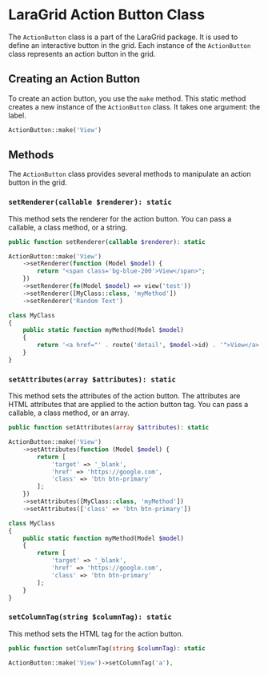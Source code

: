 # LaraGrid Action Button Class

The `ActionButton` class is a part of the LaraGrid package. It is used to define an interactive button in the grid. Each
instance of the `ActionButton` class represents an action button in the grid.

## Creating an Action Button

To create an action button, you use the `make` method. This static method creates a new instance of the `ActionButton`
class. It takes one argument: the label.

```php
ActionButton::make('View')
```

## Methods

The `ActionButton` class provides several methods to manipulate an action button in the grid.

### `setRenderer(callable $renderer): static`

This method sets the renderer for the action button. You can pass a callable, a class method, or a string.

```php
public function setRenderer(callable $renderer): static
```

```php
ActionButton::make('View')
    ->setRenderer(function (Model $model) {
        return "<span class='bg-blue-200'>View</span>";
    })
    ->setRenderer(fn(Model $model) => view('test'))
    ->setRenderer([MyClass::class, 'myMethod'])
    ->setRenderer('Random Text')
```

```php
class MyClass
{
    public static function myMethod(Model $model)
    {
        return '<a href="' . route('detail', $model->id) . '">View</a>';
    }
}
```

### `setAttributes(array $attributes): static`

This method sets the attributes of the action button. The attributes are HTML attributes that are applied to the action
button tag. You can pass a callable, a class method, or an array.

```php
public function setAttributes(array $attributes): static
```

```php
ActionButton::make('View')
    ->setAttributes(function (Model $model) {
        return [
            'target' => '_blank',
            'href' => 'https://google.com',
            'class' => 'btn btn-primary'
        ];
    })
    ->setAttributes([MyClass::class, 'myMethod'])
    ->setAttributes(['class' => 'btn btn-primary'])
```

```php
class MyClass
{
    public static function myMethod(Model $model)
    {
        return [
            'target' => '_blank',
            'href' => 'https://google.com',
            'class' => 'btn btn-primary'
        ];
    }
}
```

### `setColumnTag(string $columnTag): static`

This method sets the HTML tag for the action button.

```php
public function setColumnTag(string $columnTag): static
```

```php
ActionButton::make('View')->setColumnTag('a'),
```
